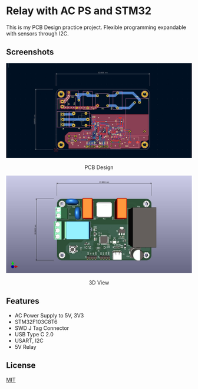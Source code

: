 
# Relay with AC PS and STM32

This is my PCB Design practice project.
Flexible programming expandable with sensors through I2C.


## Screenshots

![PCB Design](https://github.com/Pyisoe-Thame/STM32_base/blob/main/image/pcb_design.JPG)
<p align="center">PCB Design</p>

![3D view](https://github.com/Pyisoe-Thame/STM32_base/blob/main/image/STM32_base.jpg)
<p align="center">3D View</p>



## Features

- AC Power Supply to 5V, 3V3
- STM32F103C8T6
- SWD J Tag Connector
- USB Type C 2.0
- USART, I2C
- 5V Relay


## License

[MIT](https://choosealicense.com/licenses/mit/)


